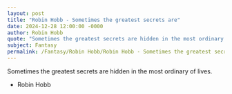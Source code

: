 ```yaml
---
layout: post
title: "Robin Hobb - Sometimes the greatest secrets are"
date: 2024-12-28 12:00:00 -0000
author: Robin Hobb
quote: "Sometimes the greatest secrets are hidden in the most ordinary of lives."
subject: Fantasy
permalink: /Fantasy/Robin Hobb/Robin Hobb - Sometimes the greatest secrets are
---
```


Sometimes the greatest secrets are hidden in the most ordinary of lives.

- Robin Hobb

